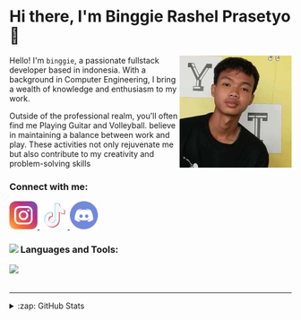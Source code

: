 # Hi there, I'm Binggie Rashel Prasetyo 👋 

<img src="profile.jpg" align="right" width="200px" />

Hello! I'm `binggie`, a passionate fullstack developer based in indonesia. With a background in Computer Engineering, I bring a wealth of knowledge and enthusiasm to my work.

Outside of the professional realm, you'll often find me Playing Guitar and Volleyball. believe in maintaining a balance between work and play. These activities not only rejuvenate me but also contribute to my creativity and problem-solving skills

### Connect with me:
<a href="https://instagram/binggiershl" >
<img src="instagram.png" width="50"> 
</a>
<a href="https://instagram/binggiershl" >
<img src="tiktok-white.png" width="50"> 
</a>
<a href="https://instagram/binggiershl" >
<img src="discord.png" width="50"> 
</a>


 ### <img src="https://media.giphy.com/media/VgCDAzcKvsR6OM0uWg/giphy.gif" width="50"> Languages and Tools:

  <a href="https://skillicons.dev">
    <img src="https://skillicons.dev/icons?i=vscode,html,css,js,bootstrap,tailwind,sass,react,nextjs,git,php,mysql,laravel,linux" />
  </a>



<br />
<br />

---

<details>
  <summary>:zap: GitHub Stats</summary>

  <img align="left" alt="fuumasite's GitHub Stats" src="https://github-readme-stats.vercel.app/api?username=fuumasite&show_icons=true&hide_border=false&title_color=ff652f&icon_color=FFE400&bg_color=09131B&text_color=ffffff&border_color=0c1a25" />

</details>

[website]: https://fuumasite.github.io/Binggiee
[instagram]: https://instagram.com/binggiershl
[webdevplaylist]: https://www.youtube.com/playlist?list=PLkwxH9e_vrAJ0WbEsFA9W3I1W-g_BTsbt
[jsplaylist]: https://www.youtube.com/playlist?list=PLkwxH9e_vrALRJKu7wfXby3MKeflhTu6B
[cssplaylist]: https://www.youtube.com/playlist?list=PLkwxH9e_vrALSdvZuEh6gqQdmDoDIoqz4
[reactplaylist]: https://www.youtube.com/playlist?list=PLkwxH9e_vrAK4TdffpxKY3QGyHCpxFcQ0
